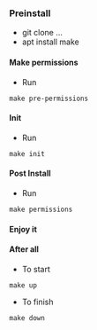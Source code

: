 ### Preinstall
- git clone ...
- apt install make

#### Make permissions
- Run
```
make pre-permissions
```

#### Init
- Run
```
make init
```

#### Post Install
- Run
```
make permissions
```

#### Enjoy it

#### After all
- To start
```
make up
```

- To finish
```
make down
```